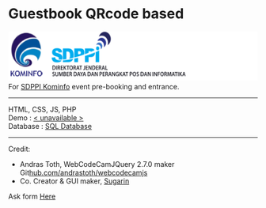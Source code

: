 # Guestbook QRcode based
<img src='logo-sdppi-2019.png' height='100px'/><br>
For <a href='https://www.postel.go.id/'>SDPPI Kominfo</a> event pre-booking and entrance.
<hr>
HTML, CSS, JS, PHP<br>
Demo : <a href='#'>< unavailable ></a><br>
Database : <a href='https://github.com/pottsed/guestbook/blob/master/guestbook.sql'>SQL Database</a><br>

<hr>
Credit: 
<ul>
<li>Andras Toth, WebCodeCamJQuery 2.7.0 maker Git<a href='https://github.com/andrastoth/webcodecamjs'>hub.com/andrastoth/webcodecamjs</a></li>
<li>Co. Creator & GUI maker, <a href='https://github.com/sugarin'>Sugarin</a></li>
</ul>

Ask form <a href='https://mitchell.webku.cf/Project/Hacktiv8/DevC-FinalProject/contact.php'>Here</a>
